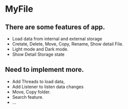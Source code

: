 # MyFile
## There are some features of app.
* Load data from internal and external storage
* Cretate, Delete, Move, Copy, Rename, Show detail File.
* Light mode and Dark mode.
* Show Detail Storage state

## Need to implement more.
* Add Threads to load data, 
* Add Listener to listen data changes
* Move, Copy folder.
* Search feature.
* ...
